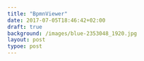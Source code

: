 ```yaml
---
title: "BpmnViewer"
date: 2017-07-05T18:46:42+02:00
draft: true
background: /images/blue-2353048_1920.jpg
layout: post
typoe: post
---
```

